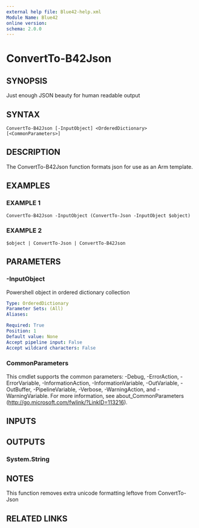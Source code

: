 ```yaml
---
external help file: Blue42-help.xml
Module Name: Blue42
online version:
schema: 2.0.0
---
```


# ConvertTo-B42Json

## SYNOPSIS
Just enough JSON beauty for human readable output

## SYNTAX

```
ConvertTo-B42Json [-InputObject] <OrderedDictionary> [<CommonParameters>]
```

## DESCRIPTION
The ConvertTo-B42Json function formats json for use as an Arm template.

## EXAMPLES

### EXAMPLE 1
```
ConvertTo-B42Json -InputObject (ConvertTo-Json -InputObject $object)
```

### EXAMPLE 2
```
$object | ConvertTo-Json | ConvertTo-B42Json
```

## PARAMETERS

### -InputObject
Powershell object in ordered dictionary collection

```yaml
Type: OrderedDictionary
Parameter Sets: (All)
Aliases:

Required: True
Position: 1
Default value: None
Accept pipeline input: False
Accept wildcard characters: False
```

### CommonParameters
This cmdlet supports the common parameters: -Debug, -ErrorAction, -ErrorVariable, -InformationAction, -InformationVariable, -OutVariable, -OutBuffer, -PipelineVariable, -Verbose, -WarningAction, and -WarningVariable.
For more information, see about_CommonParameters (http://go.microsoft.com/fwlink/?LinkID=113216).

## INPUTS

## OUTPUTS

### System.String

## NOTES
This function removes extra unicode formatting leftove from ConvertTo-Json

## RELATED LINKS

